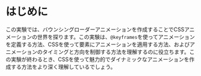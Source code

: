 # はじめに

この実験では、バウンシングローダーアニメーションを作成することでCSSアニメーションの世界を探ります。この実験は、`@keyframes`を使ってアニメーションを定義する方法、CSSを使って要素にアニメーションを適用する方法、およびアニメーションのタイミングと方向を制御する方法を理解するのに役立ちます。この実験が終わるとき、CSSを使って魅力的でダイナミックなアニメーションを作成する方法をより深く理解しているでしょう。
